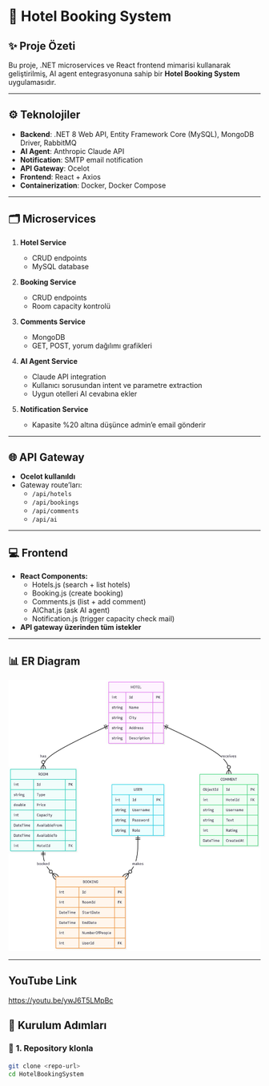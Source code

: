 # 🏨 Hotel Booking System

## ✨ **Proje Özeti**
Bu proje, .NET microservices ve React frontend mimarisi kullanarak geliştirilmiş, AI agent entegrasyonuna sahip bir **Hotel Booking System** uygulamasıdır.

---

## ⚙️ **Teknolojiler**
- **Backend**: .NET 8 Web API, Entity Framework Core (MySQL), MongoDB Driver, RabbitMQ
- **AI Agent**: Anthropic Claude API
- **Notification**: SMTP email notification
- **API Gateway**: Ocelot
- **Frontend**: React + Axios
- **Containerization**: Docker, Docker Compose

---

## 🗂 **Microservices**
1. **Hotel Service**
   - CRUD endpoints
   - MySQL database

2. **Booking Service**
   - CRUD endpoints
   - Room capacity kontrolü

3. **Comments Service**
   - MongoDB
   - GET, POST, yorum dağılımı grafikleri

4. **AI Agent Service**
   - Claude API integration
   - Kullanıcı sorusundan intent ve parametre extraction
   - Uygun otelleri AI cevabına ekler

5. **Notification Service**
   - Kapasite %20 altına düşünce admin’e email gönderir

---

## 🌐 **API Gateway**
- **Ocelot kullanıldı**
- Gateway route’ları:
  - `/api/hotels`
  - `/api/bookings`
  - `/api/comments`
  - `/api/ai`

---

## 💻 **Frontend**
- **React Components:**
  - Hotels.js (search + list hotels)
  - Booking.js (create booking)
  - Comments.js (list + add comment)
  - AIChat.js (ask AI agent)
  - Notification.js (trigger capacity check mail)
- **API gateway üzerinden tüm istekler**

---

## 📊 **ER Diagram**

![ER Diagram](https://github.com/gulcedogruoz/se4458-gateway/blob/main/ER.jpeg)

---

## YouTube Link
https://youtu.be/ywJ6T5LMpBc


## 📝 **Kurulum Adımları**

### 🔧 **1. Repository klonla**
```bash
git clone <repo-url>
cd HotelBookingSystem
